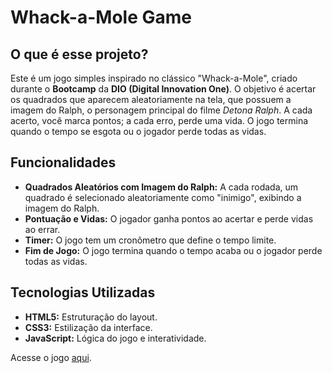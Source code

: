 # Whack-a-Mole Game


## O que é esse projeto?

Este é um jogo simples inspirado no clássico "Whack-a-Mole", criado durante o **Bootcamp** da **DIO (Digital Innovation One)**. O objetivo é acertar os quadrados que aparecem aleatoriamente na tela, que possuem a imagem do Ralph, o personagem principal do filme *Detona Ralph*. A cada acerto, você marca pontos; a cada erro, perde uma vida. O jogo termina quando o tempo se esgota ou o jogador perde todas as vidas.

## Funcionalidades

- **Quadrados Aleatórios com Imagem do Ralph:** A cada rodada, um quadrado é selecionado aleatoriamente como "inimigo", exibindo a imagem do Ralph.
- **Pontuação e Vidas:** O jogador ganha pontos ao acertar e perde vidas ao errar.
- **Timer:** O jogo tem um cronômetro que define o tempo limite.
- **Fim de Jogo:** O jogo termina quando o tempo acaba ou o jogador perde todas as vidas.

## Tecnologias Utilizadas

- **HTML5:** Estruturação do layout.
- **CSS3:** Estilização da interface.
- **JavaScript:** Lógica do jogo e interatividade.

Acesse o jogo [aqui](https://matheusfranca10.github.io/Game-Detona-Ralph).
